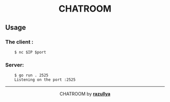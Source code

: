 <h1 align="center">CHATROOM</h1>


## Usage

### The client :

        $ nc $IP $port

### Server:

        $ go run . 2525
        Listening on the port :2525

---



<div align="center">CHATROOM by <b><a href="https://01.alem.school/git/razullya">razullya</a></b></div>
